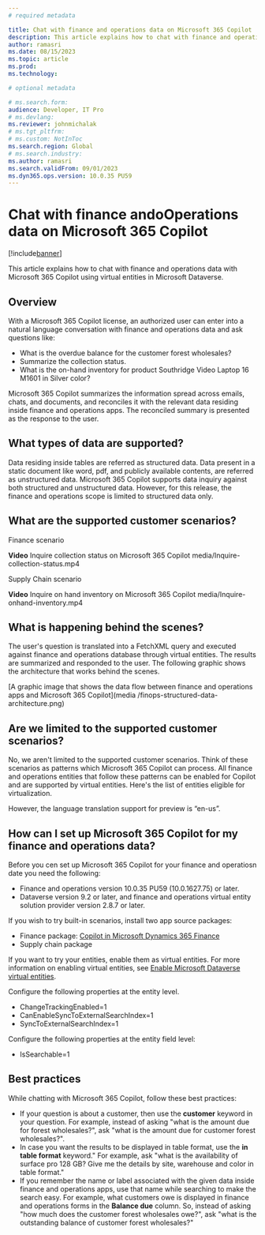 ```yaml
---
# required metadata

title: Chat with finance and operations data on Microsoft 365 Copilot
description: This article explains how to chat with finance and operations data with Microsoft 365 Copilot using virtual entities in Microsoft Dataverse.
author: ramasri
ms.date: 08/15/2023
ms.topic: article
ms.prod:
ms.technology: 

# optional metadata

# ms.search.form:
audience: Developer, IT Pro
# ms.devlang: 
ms.reviewer: johnmichalak
# ms.tgt_pltfrm: 
# ms.custom: NotInToc
ms.search.region: Global
# ms.search.industry:
ms.author: ramasri
ms.search.validFrom: 09/01/2023
ms.dyn365.ops.version: 10.0.35 PU59
---
```


# Chat with finance andoOperations data on Microsoft 365 Copilot 

[!include[banner](../includes/banner.md)]

This article explains how to chat with finance and operations data with Microsoft 365 Copilot using virtual entities in Microsoft Dataverse.

## Overview
With a Microsoft 365 Copilot license, an authorized user can enter into a natural language conversation with finance and operations data and ask questions like:

* What is the overdue balance for the customer forest wholesales?
* Summarize the collection status.
* What is the on-hand inventory for product Southridge Video Laptop 16 M1601 in Silver color?

Microsoft 365 Copilot summarizes the information spread across emails, chats, and documents, and reconciles it with the relevant data residing inside finance and operations apps. The reconciled summary is presented as the response to the user.  

## What types of data are supported? 
Data residing inside tables are referred as structured data. Data present in a static document like word, pdf, and publicly available contents, are referred as unstructured data. Microsoft 365 Copilot supports data inquiry against both structured and unstructured data. However, for this release, the finance and operations scope is limited to structured data only.

## What are the supported customer scenarios?

Finance scenario 

**Video** Inquire collection status on Microsoft 365 Copilot media/Inquire-collection-status.mp4

Supply Chain scenario

**Video** Inquire on hand inventory on Microsoft 365 Copilot media/Inquire-onhand-inventory.mp4

## What is happening behind the scenes?
The user's question is translated into a FetchXML query and executed against finance and operations database through virtual entities. The results are summarized and responded to the user. The following graphic shows the architecture that works behind the scenes.

[A graphic image that shows the data flow between finance and operations apps and Microsoft 365 Copilot](media
/finops-structured-data-architecture.png)

## Are we limited to the supported customer scenarios?
No, we aren't limited to the supported customer scenarios. Think of these scenarios as patterns which Microsoft 365 Copilot can process. All finance and operations entities that follow these patterns can be enabled for Copilot and are supported by virtual entities.  Here's the list of entities eligible for virtualization.

However, the language translation support for preview is “en-us”. 

## How can I set up Microsoft 365 Copilot for my finance and operations data?
Before you cen set up Microsoft 365 Copilot for your finance and operatiosn date you need the following:

- Finance and operations version 10.0.35 PU59 (10.0.1627.75) or later.
- Dataverse version 9.2 or later, and finance and operations virtual entity solution provider version 2.8.7 or later. 

If you wish to try built-in scenarios, install two app source packages:
- Finance package: [Copilot in Microsoft Dynamics 365 Finance](https://appsource.microsoft.com/product/dynamics-365/mscrm.d365-financeai-preview?flightCodes=9b882e82e59c4f35a1b0a5368d42ea92&tab=DetailsAndSupport)
- Supply chain package 

If you want to try your entities, enable them as virtual entities. For more information on enabling virtual entities, see [Enable Microsoft Dataverse virtual entities](../power-platform/enable-virtual-entities.md). 

Configure the following properties at the entity level.

* ChangeTrackingEnabled=1
*	CanEnableSyncToExternalSearchIndex=1
*	SyncToExternalSearchIndex=1

Configure the following properties at the entity field level:

*	IsSearchable=1


## Best practices 
While chatting with Microsoft 365 Copilot, follow these best practices: 
*	If your question is about a customer, then use the **customer** keyword in your question. For example, instead of asking "what is the amount due for forest wholesales?", ask "what is the amount due for customer forest wholesales?". 
*	In case you want the results to be displayed in table format, use the **in table format** keyword." For example, ask "what is the availability of surface pro 128 GB? Give me the details by site, warehouse and color in table format."
*	If you remember the name or label associated with the given data inside finance and operations apps, use that name while searching to make the search easy. For example, what customers owe is displayed in finance and operations forms in the **Balance due** column. So, instead of asking "how much does the customer forest wholesales owe?", ask "what is the outstanding balance of customer forest wholesales?"


